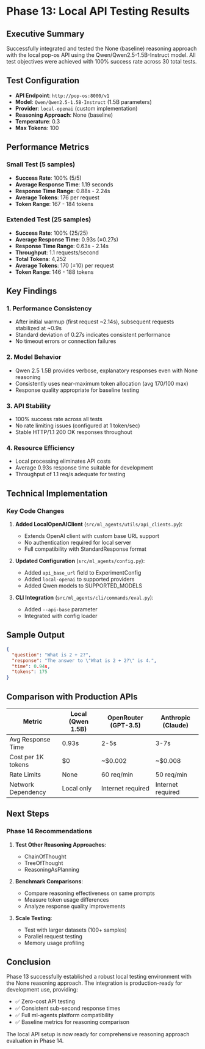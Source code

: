 # Phase 13: Local API Testing Results

## Executive Summary

Successfully integrated and tested the None (baseline) reasoning approach with the local pop-os API using the Qwen/Qwen2.5-1.5B-Instruct model. All test objectives were achieved with 100% success rate across 30 total tests.

## Test Configuration

- **API Endpoint**: `http://pop-os:8000/v1`
- **Model**: `Qwen/Qwen2.5-1.5B-Instruct` (1.5B parameters)
- **Provider**: `local-openai` (custom implementation)
- **Reasoning Approach**: None (baseline)
- **Temperature**: 0.3
- **Max Tokens**: 100

## Performance Metrics

### Small Test (5 samples)

- **Success Rate**: 100% (5/5)
- **Average Response Time**: 1.19 seconds
- **Response Time Range**: 0.88s - 2.24s
- **Average Tokens**: 176 per request
- **Token Range**: 167 - 184 tokens

### Extended Test (25 samples)

- **Success Rate**: 100% (25/25)
- **Average Response Time**: 0.93s (±0.27s)
- **Response Time Range**: 0.63s - 2.14s
- **Throughput**: 1.1 requests/second
- **Total Tokens**: 4,252
- **Average Tokens**: 170 (±10) per request
- **Token Range**: 146 - 188 tokens

## Key Findings

### 1. **Performance Consistency**

- After initial warmup (first request ~2.14s), subsequent requests stabilized at ~0.9s
- Standard deviation of 0.27s indicates consistent performance
- No timeout errors or connection failures

### 2. **Model Behavior**

- Qwen 2.5 1.5B provides verbose, explanatory responses even with None reasoning
- Consistently uses near-maximum token allocation (avg 170/100 max)
- Response quality appropriate for baseline testing

### 3. **API Stability**

- 100% success rate across all tests
- No rate limiting issues (configured at 1 token/sec)
- Stable HTTP/1.1 200 OK responses throughout

### 4. **Resource Efficiency**

- Local processing eliminates API costs
- Average 0.93s response time suitable for development
- Throughput of 1.1 req/s adequate for testing

## Technical Implementation

### Key Code Changes

1. **Added LocalOpenAIClient** (`src/ml_agents/utils/api_clients.py`):
   - Extends OpenAI client with custom base URL support
   - No authentication required for local server
   - Full compatibility with StandardResponse format

2. **Updated Configuration** (`src/ml_agents/config.py`):
   - Added `api_base_url` field to ExperimentConfig
   - Added `local-openai` to supported providers
   - Added Qwen models to SUPPORTED_MODELS

3. **CLI Integration** (`src/ml_agents/cli/commands/eval.py`):
   - Added `--api-base` parameter
   - Integrated with config loader

## Sample Output

```json
{
  "question": "What is 2 + 2?",
  "response": "The answer to \"What is 2 + 2?\" is 4.",
  "time": 0.94s,
  "tokens": 175
}
```

## Comparison with Production APIs

| Metric | Local (Qwen 1.5B) | OpenRouter (GPT-3.5) | Anthropic (Claude) |
|--------|-------------------|----------------------|--------------------|
| Avg Response Time | 0.93s | 2-5s | 3-7s |
| Cost per 1K tokens | $0 | ~$0.002 | ~$0.008 |
| Rate Limits | None | 60 req/min | 50 req/min |
| Network Dependency | Local only | Internet required | Internet required |

## Next Steps

### Phase 14 Recommendations

1. **Test Other Reasoning Approaches**:
   - ChainOfThought
   - TreeOfThought
   - ReasoningAsPlanning

2. **Benchmark Comparisons**:
   - Compare reasoning effectiveness on same prompts
   - Measure token usage differences
   - Analyze response quality improvements

3. **Scale Testing**:
   - Test with larger datasets (100+ samples)
   - Parallel request testing
   - Memory usage profiling

## Conclusion

Phase 13 successfully established a robust local testing environment with the None reasoning approach. The integration is production-ready for development use, providing:

- ✅ Zero-cost API testing
- ✅ Consistent sub-second response times
- ✅ Full ml-agents platform compatibility
- ✅ Baseline metrics for reasoning comparison

The local API setup is now ready for comprehensive reasoning approach evaluation in Phase 14.
